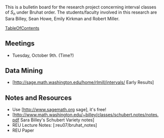 
This is a bulletin board for the research project concerning interval classes of $S_n$ under Bruhat order.  The students/faculty involved in this research are Sara Billey, Sean Howe, Emily Kirkman and Robert Miller. 

<a href="/TableOfContents">TableOfContents</a> 


## Meetings

* Tuesday, October 9th.  (Time?) 

## Data Mining

* [<a href="http://sage.math.washington.edu/home/rlmill/intervals/">http://sage.math.washington.edu/home/rlmill/intervals/</a> Early Results] 

## Notes and Resources

* Use [<a href="http://www.sagemath.org">http://www.sagemath.org</a> sage], it's free! 
* [<a href="http://www.math.washington.edu/~billey/classes/schubert.notes/notes.pdf">http://www.math.washington.edu/~billey/classes/schubert.notes/notes.pdf</a> Sara Billey's Schubert Variety notes] 
* REU Lecture Notes:  [:reu07/bruhat_notes] 
* REU Paper 